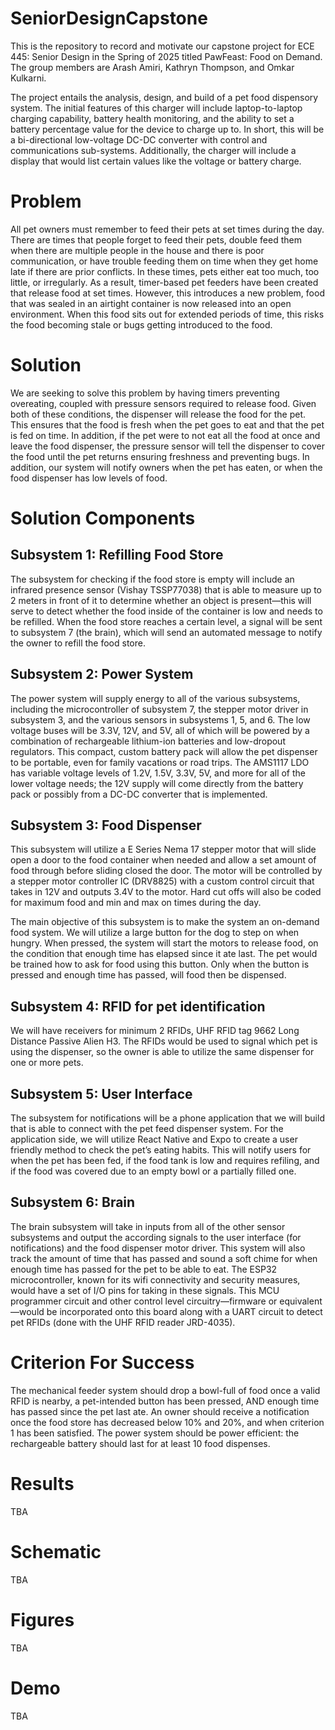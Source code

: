 # SeniorDesignCapstone

This is the repository to record and motivate our capstone project for ECE 445: Senior Design in the Spring of 2025 titled PawFeast: Food on Demand. The group members are Arash Amiri, Kathryn Thompson, and Omkar Kulkarni.

The project entails the analysis, design, and build of a pet food dispensory system. The initial features of this charger will include laptop-to-laptop charging capability, battery health monitoring, and the ability to set a battery percentage value for the device to charge up to. In short, this will be a bi-directional low-voltage DC-DC converter with control and communications sub-systems. Additionally, the charger will include a display that would list certain values like the voltage or battery charge.

# Problem

All pet owners must remember to feed their pets at set times during the day. There are times that people forget to feed their pets, double feed them when there are multiple people in the house and there is poor communication, or have trouble feeding them on time when they get home late if there are prior conflicts. In these times, pets either eat too much, too little, or irregularly. As a result, timer-based pet feeders have been created that release food at set times. However, this introduces a new problem, food that was sealed in an airtight container is now released into an open environment. When this food sits out for extended periods of time, this risks the food becoming stale or bugs getting introduced to the food.

# Solution

We are seeking to solve this problem by having timers preventing overeating, coupled with pressure sensors required to release food. Given both of these conditions, the dispenser will release the food for the pet. This ensures that the food is fresh when the pet goes to eat and that the pet is fed on time. In addition, if the pet were to not eat all the food at once and leave the food dispenser, the pressure sensor will tell the dispenser to cover the food until the pet returns ensuring freshness and preventing bugs. In addition, our system will notify owners when the pet has eaten, or when the food dispenser has low levels of food.

# Solution Components

## Subsystem 1: Refilling Food Store

The subsystem for checking if the food store is empty will include an infrared presence sensor (Vishay TSSP77038) that is able to measure up to 2 meters in front of it to determine whether an object is present—this will serve to detect whether the food inside of the container is low and needs to be refilled. When the food store reaches a certain level, a signal will be sent to subsystem 7 (the brain), which will send an automated message to notify the owner to refill the food store.

## Subsystem 2: Power System

The power system will supply energy to all of the various subsystems, including the microcontroller of subsystem 7, the stepper motor driver in subsystem 3, and the various sensors in subsystems 1, 5, and 6. The low voltage buses will be 3.3V, 12V, and 5V, all of which will be powered by a combination of rechargeable lithium-ion batteries and low-dropout regulators. This compact, custom battery pack will allow the pet dispenser to be portable, even for family vacations or road trips. The AMS1117 LDO has variable voltage levels of 1.2V, 1.5V, 3.3V, 5V, and more for all of the lower voltage needs; the 12V supply will come directly from the battery pack or possibly from a DC-DC converter that is implemented.

## Subsystem 3: Food Dispenser

This subsystem will utilize a E Series Nema 17 stepper motor that will slide open a door to the food container when needed and allow a set amount of food through before sliding closed the door. The motor will be controlled by a stepper motor controller IC (DRV8825) with a custom control circuit that takes in 12V and outputs 3.4V to the motor. Hard cut offs will also be coded for maximum food and min and max on times during the day.

The main objective of this subsystem is to make the system an on-demand food system. We will utilize a large button for the dog to step on when hungry. When pressed, the system will start the motors to release food, on the condition that enough time has elapsed since it ate last. The pet would be trained how to ask for food using this button. Only when the button is pressed and enough time has passed, will food then be dispensed.

## Subsystem 4: RFID for pet identification

We will have receivers for minimum 2 RFIDs, UHF RFID tag 9662 Long Distance Passive Alien H3. The RFIDs would be used to signal which pet is using the dispenser, so the owner is able to utilize the same dispenser for one or more pets.

## Subsystem 5: User Interface

The subsystem for notifications will be a phone application that we will build that is able to connect with the pet feed dispenser system. For the application side, we will utilize React Native and Expo to create a user friendly method to check the pet’s eating habits. This will notify users for when the pet has been fed, if the food tank is low and requires refiling, and if the food was covered due to an empty bowl or a partially filled one.

## Subsystem 6: Brain

The brain subsystem will take in inputs from all of the other sensor subsystems and output the according signals to the user interface (for notifications) and the food dispenser motor driver. This system will also track the amount of time that has passed and sound a soft chime for when enough time has passed for the pet to be able to eat. The ESP32 microcontroller, known for its wifi connectivity and security measures, would have a set of I/O pins for taking in these signals. This MCU programmer circuit and other control level circuitry—firmware or equivalent—would be incorporated onto this board along with a UART circuit to detect pet RFIDs (done with the UHF RFID reader JRD-4035).

# Criterion For Success

The mechanical feeder system should drop a bowl-full of food once a valid RFID is nearby, a pet-intended button has been pressed, AND enough time has passed since the pet last ate. An owner should receive a notification once the food store has decreased below 10% and 20%, and when criterion 1 has been satisfied. The power system should be power efficient: the rechargeable battery should last for at least 10 food dispenses.

# Results

TBA

# Schematic

TBA

# Figures

TBA

# Demo

TBA
